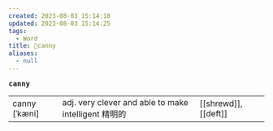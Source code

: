 ```yaml
---
created: 2023-08-03 15:14:18
updated: 2023-08-03 15:14:25
tags:
  - Word
title: 📖canny
aliases:
  - null
---
```


<pre><strong>canny</strong></pre>
|   |   |   |
|---|---|---|
|canny [ˈkæni]|adj. very clever and able to make intelligent 精明的|[[shrewd]], [[deft]]|